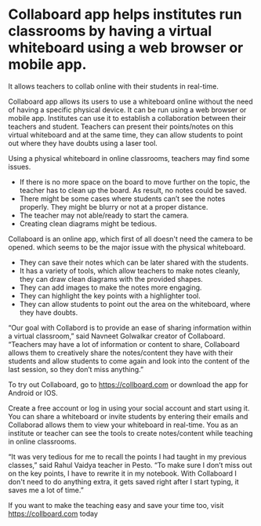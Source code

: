 # Collaboard app helps institutes run classrooms by having a virtual whiteboard using a web browser or mobile app.
It allows teachers to collab online with their students in real-time.

Collaboard app allows its users to use a whiteboard online without the need of having a specific physical device. It can be run using a web browser or mobile app. Institutes can use it to establish a collaboration between their teachers and student. Teachers can present their points/notes on this virtual whiteboard and at the same time, they can allow students to point out where they have doubts using a laser tool. 

Using a physical whiteboard in online classrooms, teachers may find some issues.

- If there is no more space on the board to move further on the topic, the teacher has to clean up the board. As result, no notes could be saved.
- There might be some cases where students can’t see the notes properly. They might be blurry or not at a proper distance. 
- The teacher may not able/ready to start the camera.
- Creating clean diagrams might be tedious. 

Collaboard is an online app, which first of all doesn't need the camera to be opened. which seems to be the major issue with the physical whiteboard. 

- They can save their notes which can be later shared with the students.
- It has a variety of tools, which allow teachers to make notes cleanly, they can draw clean diagrams with the provided shapes. 
- They can add images to make the notes more engaging. 
- They can highlight the key points with a highlighter tool. 
- They can allow students to point out the area on the whiteboard, where they have doubts. 

“Our goal with Collabord is to provide an ease of sharing information within a virtual classroom,” said Navneet Golwalkar creator of Collaboard. “Teachers may have a lot of information or content to share, Collaboard allows them to creatively share the notes/content they have with their students and allow students to come again and look into the content of the last session, so they don’t miss anything.”

To try out Collaboard, go to <https://collboard.com> or download the app for Android or IOS. 

Create a free account or log in using your social account and start using it. You can share a whiteboard or invite students by entering their emails and Collaborad allows them to view your whiteboard in real-time. You as an institute or teacher can see the tools to create notes/content while teaching in online classrooms. 

“It was very tedious for me to recall the points I had taught in my previous classes,” said Rahul Vaidya teacher in Pesto. “To make sure I don’t miss out on the key points, I have to rewrite it in my notebook. With Collaboard I don't need to do anything extra, it gets saved right after I start typing, it saves me a lot of time.”

If you want to make the teaching easy and save your time too, visit <https://collboard.com> today

